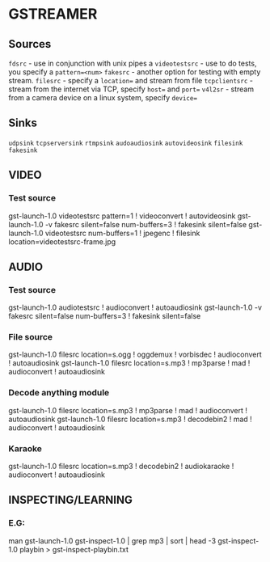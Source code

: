 # GSTREAMER

## Sources
`fdsrc` - use in conjunction with unix pipes a
`videotestsrc` - use to do tests, you specify a `pattern=<num>`
`fakesrc` - another option for testing with empty stream. 
`filesrc` - specify a `location=` and stream from file
`tcpclientsrc` - stream from the internet via TCP, specify `host=` and `port=`
`v4l2sr` - stream from a camera device on a linux system, specify `device=`

## Sinks
`udpsink`
`tcpserversink`
`rtmpsink`
`audoaudiosink`
`autovideosink`
`filesink` 
`fakesink`

## VIDEO

### Test source

  gst-launch-1.0 videotestsrc pattern=1 ! videoconvert ! autovideosink
  gst-launch-1.0 -v fakesrc silent=false num-buffers=3 ! fakesink silent=false
  gst-launch-1.0 videotestsrc num-buffers=1 ! jpegenc ! filesink location=videotestsrc-frame.jpg

## AUDIO

### Test source
  gst-launch-1.0 audiotestsrc ! audioconvert ! autoaudiosink
  gst-launch-1.0 -v fakesrc silent=false num-buffers=3 ! fakesink silent=false

### File source
  gst-launch-1.0 filesrc location=s.ogg ! oggdemux ! vorbisdec ! audioconvert ! autoaudiosink
  gst-launch-1.0 filesrc location=s.mp3 ! mp3parse ! mad ! audioconvert ! autoaudiosink

### Decode anything module

  gst-launch-1.0 filesrc location=s.mp3 ! mp3parse ! mad ! audioconvert ! autoaudiosink
  gst-launch-1.0 filesrc location=s.mp3 ! decodebin2 ! mad ! audioconvert ! autoaudiosink

### Karaoke
  
  gst-launch-1.0 filesrc location=s.mp3 ! decodebin2 ! audiokaraoke ! audioconvert ! autoaudiosink

## INSPECTING/LEARNING
### E.G:
  
  man gst-launch-1.0
  gst-inspect-1.0 | grep mp3 | sort | head -3
  gst-inspect-1.0 playbin > gst-inspect-playbin.txt
